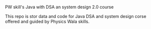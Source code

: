 PW skill's Java with DSA an system design 2.0 course

This repo is stor data and code for Java DSA and system design corse offered and guided by Physics Wala skills.
